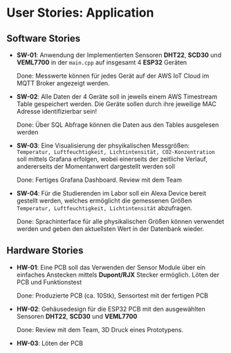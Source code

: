 # User Stories: Application

## Software Stories

* **SW-01**: Anwendung der Implementierten Sensoren **DHT22**, **SCD30** und **VEML7700** in der `main.cpp` auf insgesamt 4 **ESP32** Geräten
  
  Done: Messwerte können für jedes Gerät auf der AWS IoT Cloud im MQTT Broker angezeigt werden.

* **SW-02**: Alle Daten der 4 Geräte soll in jeweils einem AWS Timestream Table gespeichert werden. Die Geräte sollen durch ihre jeweilige MAC Adresse identifizierbar sein!

  Done: Über SQL Abfrage können die Daten aus den Tables ausgelesen werden 

* **SW-03**: Eine Visualisierung der phsyikalischen Messgrößen: `Temperatur, Luftfeuchtigkeit, Lichtintensität, CO2-Konzentration` soll mittels Grafana erfolgen, wobei einerseits der zeitliche Verlauf, andererseits der Momentanwert dargestellt werden soll

  Done: Fertiges Grafana Dashboard. Review mit dem Team

* **SW-04**: Für die Studierenden im Labor soll ein Alexa Device bereit gestellt werden, welches ermöglicht die gemessenen Größen `Temperatur, Luftfeuchtigkeit, Lichtintensität` abzufragen.

  Done: Sprachinterface für alle physikalischen Größen können verwendet werden und geben den aktuellsten Wert in der Datenbank wieder.  

## Hardware Stories

* **HW-01**: Eine PCB soll das Verwenden der Sensor Module über ein einfaches Anstecken mittels **Dupont/RJX** Stecker ermöglich. Löten der PCB und Funktionstest

  Done: Produzierte PCB (ca. 10Stk), Sensortest mit der fertigen PCB

* **HW-02**: Gehäusedesign für die ESP32 PCB mit den ausgewählten Sensoren **DHT22**, **SCD30** und **VEML7700**

  Done: Review mit dem Team, 3D Druck eines Prototypens. 

* **HW-03**: Löten der PCB
